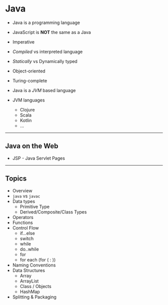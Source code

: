 # Java

- Java is a programming language

- JavaScript is **NOT** the same as a Java

- Imperative
- *Compiled* vs interpreted language
- *Statically* vs Dynamically typed
- Object-oriented
- Turing-complete

- Java is a *JVM* based language

- JVM languages
  - Clojure
  - Scala
  - Kotlin
  - ...

---

## Java on the Web

- JSP - Java Servlet Pages

---

## Topics

- Overview
- `java` vs `javac`
- Data types
  - Primitive Type
  - Derived/Composite/Class Types
- Operators
- Functions
- Control Flow
  - if...else
  - switch
  - while
  - do..while
  - for
  - for each (for ( : ))
- Naming Conventions
- Data Structures
  - Array
  - ArrayList
  - Class / Objects
  - HashMap
- Splitting & Packaging

